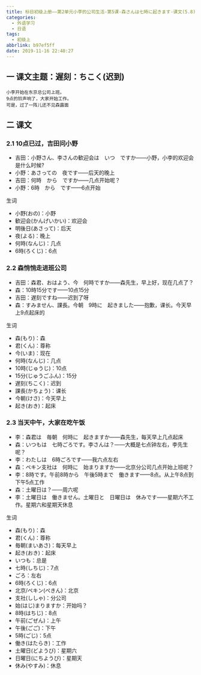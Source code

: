 ```yaml
---
title: 标日初级上册——第2单元小李的公司生活-第5课-森さんは七時に起きます-课文(5.8)
categories:
  - 外语学习
  - 日语
tags:
  - 初级上
abbrlink: b97ef5ff
date: 2019-11-16 22:40:27
---
```

## 一 课文主题：遅刻：ちこく(迟到) 

```
小李开始在东京总公司上班。
9点的铃声响了，大家开始工作。
可是，过了一阵儿还不见森露面
```

<!--more-->

## 二 课文
### 2.1 10点已过，吉田问小野

* 吉田：小野さん、李さんの歓迎会は　いつ　ですか——小野，小李的欢迎会是什么时候?
* 小野：あさっての　夜です——后天的晚上
* 吉田：何時　から　ですか——几点开始呢？
* 小野：6時　から　です——6点开始

生词

* 小野(おの)：小野
* 歓迎会(かんげいかい)：欢迎会
* 明後日(あさって)：后天
* 夜(よる)：晚上
* 何時(なんじ)：几点
* 6時(ろくじ)：6点

### 2.2 森悄悄走进班公司

* 吉田：森君、おはよう、今　何時ですか——森先生，早上好，现在几点了？
* 森：10時15分です——10点15分
* 吉田：遅刻ですね——迟到了呀
* 森：すみません、課長。今朝　9時に　起きました——抱歉，课长。今天早上9点起床的

生词

* 森(もり)：森
* 君(くん)：尊称
* 今(いま)：现在
* 何時(なんじ)：几点
* 10時(じゅうじ)：10点
* 15分(じゅうごふん)：15分
* 遅刻(ちこく)：迟到
* 課長(かちょう)：课长
* 今朝(けさ)：今天早上
* 起き(おき)：起床

### 2.3 当天中午，大家在吃午饭

* 李：森君は　毎朝　何時に　起きますか——森先生，每天早上几点起床
* 森：いつもは　七時ごろです。李さんは？——大概是七点钟左右，李先生呢？
* 李：わたしは　6時ごろです——我六点左右
* 森：ペキン支社は　何時に　始まりますか——北京分公司几点开始上班呢？
* 李：8時です。午前8時から　午後5時まで　働きます——8点。从上午8点到下午5点工作
* 森：土曜日は？——周六呢
* 李：土曜日は　働きません。土曜日と　日曜日は　休みです——星期六不工作。星期六和星期天休息

生词

* 森(もり)：森
* 君(くん)：尊称
* 毎朝(まいあさ)：每天早上
* 起き(おき)：起床
* いつも：总是
* 七時(しちじ)：7点
* ごろ：左右
* 6時(ろくじ)：6点
* 北京/ペキン(ぺきん)：北京
* 支社(ししゃ)：分公司
* 始(はじ)まりますか：开始吗？
* 8時(はちじ)：8点
* 午前(ごぜん)：上午
* 午後(ごご)：下午
* 5時(ごじ)：5点
* 働き(はたらき)：工作
* 土曜日(どようび)：星期六
* 日曜日(にちようび)：星期天
* 休み(やすみ)：休息
